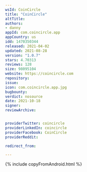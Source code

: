```yaml
---
wsId: CoinCircle
title: "CoinCircle"
altTitle: 
authors:
- danny
appId: com.coincircle.app
appCountry: us
idd: 1470350344
released: 2021-04-02
updated: 2021-08-28
version: "1.0.7"
stars: 4.70313
reviews: 128
size: 98095104
website: https://coincircle.com
repository: 
issue: 
icon: com.coincircle.app.jpg
bugbounty: 
verdict: nosource
date: 2021-10-18
signer: 
reviewArchive:


providerTwitter: coincircle
providerLinkedIn: coincircle
providerFacebook: CoinCircle
providerReddit: 

redirect_from:

---
```


{% include copyFromAndroid.html %}
